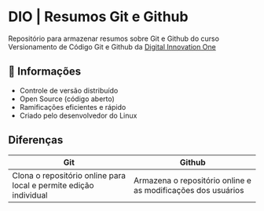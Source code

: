# DIO | Resumos Git e Github

Repositório para armazenar resumos sobre Git e Github do curso Versionamento de Código Git e Github da [Digital Innovation One](https://www.dio.me/)

## 📄 Informações
- Controle de versão distribuído
- Open Source (código aberto)
- Ramificações eficientes e rápido
- Criado pelo desenvolvedor do Linux

## Diferenças

| Git | Github |
|-----| ------ |
|Clona o repositório online para local e permite edição individual |Armazena o repositório online e as modificações dos usuários |